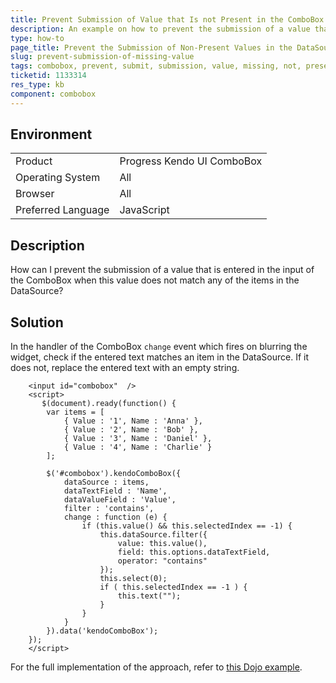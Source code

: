 ```yaml
---
title: Prevent Submission of Value that Is not Present in the ComboBox DataSource
description: An example on how to prevent the submission of a value that is not present in the DataSource of the Kendo UI ComboBox.
type: how-to
page_title: Prevent the Submission of Non-Present Values in the DataSource - Kendo UI ComboBox for jQuery
slug: prevent-submission-of-missing-value
tags: combobox, prevent, submit, submission, value, missing, not, present, datasource
ticketid: 1133314
res_type: kb
component: combobox
---
```


## Environment

<table>
 <tr>
  <td>Product</td>
  <td>Progress Kendo UI ComboBox</td>
 </tr>
 <tr>
  <td>Operating System</td>
  <td>All</td>
 </tr>
 <tr>
  <td>Browser</td>
  <td>All</td>
 </tr>
 <tr>
  <td>Preferred Language</td>
  <td>JavaScript</td>
 </tr>
</table>

## Description

How can I prevent the submission of a value that is entered in the input of the ComboBox when this value does not match any of the items in the DataSource?

## Solution

In the handler of the ComboBox `change` event which fires on blurring the widget, check if the entered text matches an item in the DataSource. If it does not, replace the entered text with an empty string.

```dojo
	<input id="combobox"  />
	<script>
	   $(document).ready(function() {
		var items = [
			{ Value : '1', Name : 'Anna' },
			{ Value : '2', Name : 'Bob' },
			{ Value : '3', Name : 'Daniel' },
			{ Value : '4', Name : 'Charlie' }
		];

		$('#combobox').kendoComboBox({
			dataSource : items,
			dataTextField : 'Name',
			dataValueField : 'Value',
			filter : 'contains',
			change : function (e) {
				if (this.value() && this.selectedIndex == -1) {    
					this.dataSource.filter({
						value: this.value(),
						field: this.options.dataTextField,
						operator: "contains"
					});
					this.select(0);
					if ( this.selectedIndex == -1 ) {                    
						this.text("");
					}
				}
			}
		}).data('kendoComboBox');
	});
	</script>
```

For the full implementation of the approach, refer to [this Dojo example](https://dojo.telerik.com/AzAru).
